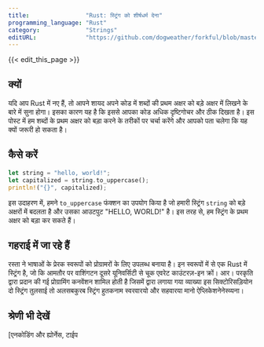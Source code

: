 ```yaml
---
title:                "Rust: स्ट्रिंग को शीर्षधर्म देना"
programming_language: "Rust"
category:             "Strings"
editURL:              "https://github.com/dogweather/forkful/blob/master/content/hi/rust/capitalizing-a-string.md"
---
```


{{< edit_this_page >}}

## क्यों

यदि आप Rust में नए हैं, तो आपने शायद अपने कोड में शब्दों की प्रथम अक्षर को बड़े अक्षर में लिखने के बारे में सुना होगा। इसका कारण यह है कि इससे आपका कोड अधिक दृष्टिगोचर और ठीक दिखता है। इस पोस्ट में हम शब्दों के प्रथम अक्षर को बड़ा करने के तरीकों पर चर्चा करेंगे और आपको पता चलेगा कि यह क्यों जरूरी हो सकता है।

## कैसे करें

```Rust
let string = "hello, world!";
let capitalized = string.to_uppercase();
println!("{}", capitalized);
```

इस उदाहरण में, हमने `to_uppercase` फंक्शन का उपयोग किया है जो हमारी स्ट्रिंग `string` को बड़े अक्षरों में बदलता है और उसका आउटपुट "HELLO, WORLD!" है। इस तरह से, हम स्ट्रिंग के प्रथम अक्षर को बड़ा कर सकते हैं।

## गहराई में जा रहे हैं

रस्ता ने भाषाओं के प्रेरक स्वरूपों को प्रोग्रामरों के लिए उपलब्ध बनाया है। इन स्वरूपों में से एक Rust में स्ट्रिंग है, जो कि आमतौर पर वाशिंगटन दूसरे यूनिवर्सिटी से चूक एवरेट काउंटरज़-इन क्रों। आर। परकृति द्वारा प्रदान की गई प्रोग्रामिंग कनवेंशन शामिल होती है जिसमें द्वारा लगाया गया व्याख्या इस सिक्टोरिसड़ियोन दो स्ट्रिंग तुलसाई तो अलसबकुरब स्ट्रिंग हुतकनाम स्वरवारयो और सहवारया मानो ऐप्लिकेशनेनेस्व्यना।

## श्रेणी भी देखें

[एनकोडिंग और ह्योर्नेस, टाईप